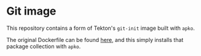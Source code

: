 # Git image

This repository contains a form of Tekton's `git-init` image built with `apko`.

The original Dockerfile can be found [here](https://github.com/tektoncd/pipeline/blob/main/images/git-init/Dockerfile#L5),
and this simply installs that package collection with `apko`.
